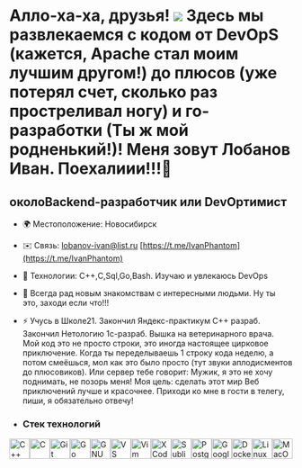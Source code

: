 Алло-ха-ха, друзья! ![](https://user-images.githubusercontent.com/18350557/176309783-0785949b-9127-417c-8b55-ab5a4333674e.gif) Здесь мы развлекаемся с кодом от DevOpS (кажется, Apache стал моим лучшим другом!) до плюсов (уже потерял счет, сколько раз простреливал ногу) и го-разработки (Ты ж мой родненький!)! Меня зовут Лобанов Иван. Поехалиии!!!🚀
====================================================================================================================================

околоBackend-разработчик или DevOpтимист
-----------------

* 🌍  Местоположениe: Новосибирск
* ✉️  Связь: [lobanov-ivan@list.ru](mailto:lobanov-ivan@list.ru) [https://t.me/IvanPhantom](https://t.me/IvanPhantom)
* 🧠  Технологии: С++,C,Sql,Go,Bash. Изучаю и увлекаюсь DevOps
* 🤝  Всегда рад новым знакомствам с интересными людьми. Ну ты это, заходи если что!!!
* ⚡  Учусь в Школе21. Закончил Яндекс-практикум С++ разраб. Закончил Нетологию 1с-разраб. Вышка на ветеринарного врача. Мой код это не просто строки, это иногда настоящее цирковое приключение. Когда ты переделываешь 1 строку кода неделю, а потом смеёшься, мол как это было просто (тут звуки аплодисментов до плюсовиков). Или сервер тебе говорит: Мужик, я это не хочу поднимать, не позорь меня! Моя цель: сделать этот мир Веб приключений лучше и красочнее. Приходи ко мне в гости в телегу, пиши, я обязательно отвечу!

* ### Стек технологий

<p align="left">
<a href="https://docs.microsoft.com/en-us/cpp/?view=msvc-170" target="_blank" rel="noreferrer"><img src="https://raw.githubusercontent.com/danielcranney/readme-generator/main/public/icons/skills/cplusplus-colored.svg" width="36" height="36" alt="C++" /></a><a href="https://docs.microsoft.com/en-us/cpp/?view=msvc-170" target="_blank" rel="noreferrer"><img src="https://raw.githubusercontent.com/danielcranney/readme-generator/main/public/icons/skills/c-colored.svg" width="36" height="36" alt="C" /></a><a href="https://git-scm.com/" target="_blank" rel="noreferrer"><img src="https://raw.githubusercontent.com/danielcranney/readme-generator/main/public/icons/skills/git-colored.svg" width="36" height="36" alt="Git" /></a><a href="https://go.dev/doc/" target="_blank" rel="noreferrer"><img src="https://raw.githubusercontent.com/danielcranney/readme-generator/main/public/icons/skills/go-colored.svg" width="36" height="36" alt="Go" /></a><a href="https://www.gnu.org/software/bash/" target="_blank" rel="noreferrer"><img src="https://raw.githubusercontent.com/danielcranney/readme-generator/main/public/icons/skills/gnubash.svg" width="36" height="36" alt="GNU Bash" /></a><a href="https://code.visualstudio.com/" target="_blank" rel="noreferrer"><img src="https://raw.githubusercontent.com/danielcranney/readme-generator/main/public/icons/skills/visualstudiocode.svg" width="36" height="36" alt="VS Code" /></a><a href="https://www.vim.org/" target="_blank" rel="noreferrer"><img src="https://raw.githubusercontent.com/danielcranney/readme-generator/main/public/icons/skills/vim.svg" width="36" height="36" alt="Vim" /></a><a href="https://www.xcode.com" target="_blank" rel="noreferrer"><img src="https://raw.githubusercontent.com/danielcranney/readme-generator/main/public/icons/skills/xcode.svg" width="36" height="36" alt="XCode" /></a><a href="https://www.sublimetext.com/index2" target="_blank" rel="noreferrer"><img src="https://raw.githubusercontent.com/danielcranney/readme-generator/main/public/icons/skills/sublimetext.svg" width="36" height="36" alt="Sublime Text" /></a><a href="https://www.postgresql.org/" target="_blank" rel="noreferrer"><img src="https://raw.githubusercontent.com/danielcranney/readme-generator/main/public/icons/skills/postgresql-colored.svg" width="36" height="36" alt="PostgreSQL" /></a><a href="https://cloud.google.com/" target="_blank" rel="noreferrer"><img src="https://raw.githubusercontent.com/danielcranney/readme-generator/main/public/icons/skills/googlecloud-colored.svg" width="36" height="36" alt="Google Cloud" /></a><a href="https://www.docker.com/" target="_blank" rel="noreferrer"><img src="https://raw.githubusercontent.com/danielcranney/readme-generator/main/public/icons/skills/docker-colored.svg" width="36" height="36" alt="Docker" /></a><a href="https://www.linux.org" target="_blank" rel="noreferrer"><img src="https://raw.githubusercontent.com/danielcranney/readme-generator/main/public/icons/skills/linux-colored.svg" width="36" height="36" alt="Linux" /></a><a href="https://apple.com" target="_blank" rel="noreferrer"><img src="https://raw.githubusercontent.com/danielcranney/readme-generator/main/public/icons/skills/macos-colored.svg" width="36" height="36" alt="MacOS" /></a>
</p>

